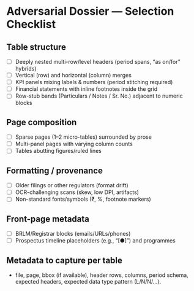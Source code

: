 # Adversarial Dossier — Selection Checklist

## Table structure
- [ ] Deeply nested multi-row/level headers (period spans, “as on/for” hybrids)
- [ ] Vertical (row) and horizontal (column) merges
- [ ] KPI panels mixing labels & numbers (period stitching required)
- [ ] Financial statements with inline footnotes inside the grid
- [ ] Row-stub bands (Particulars / Notes / Sr. No.) adjacent to numeric blocks

## Page composition
- [ ] Sparse pages (1–2 micro-tables) surrounded by prose
- [ ] Multi-panel pages with varying column counts
- [ ] Tables abutting figures/ruled lines

## Formatting / provenance
- [ ] Older filings or other regulators (format drift)
- [ ] OCR-challenging scans (skew, low DPI, artifacts)
- [ ] Non-standard fonts/symbols (₹, %, footnote markers)

## Front-page metadata
- [ ] BRLM/Registrar blocks (emails/URLs/phones)
- [ ] Prospectus timeline placeholders (e.g., “[●]”) and programmes

## Metadata to capture per table
- file, page, bbox (if available), header rows, columns, period schema,
  expected headers, expected data type pattern (L/N/N/…).
